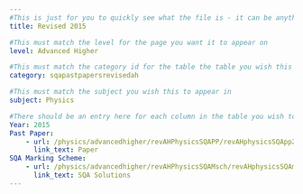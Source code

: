 ```yaml
---
#This is just for you to quickly see what the file is - it can be anything you want
title: Revised 2015

#This must match the level for the page you want it to appear on
level: Advanced Higher

#This must match the category id for the table the table you wish this to appear in
category: sqapastpapersrevisedah

#This must match the subject you wish this to appear in
subject: Physics

#There should be an entry here for each column in the table you wish to populate:
Year: 2015
Past Paper:
    - url: /physics/advancedhigher/revAHPhysicsSQAPP/revAHphysicsSQApp2015.pdf
      link_text: Paper
SQA Marking Scheme:
    - url: /physics/advancedhigher/revAHPhysicsSQAMsch/revAHphysicsSQAmsch2015.pdf
      link_text: SQA Solutions
---
```


